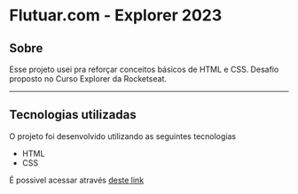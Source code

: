# **Flutuar.com - Explorer 2023**

## Sobre

Esse projeto usei pra reforçar conceitos básicos de HTML e CSS. Desafio proposto no Curso Explorer da Rocketseat.

---

## Tecnologias utilizadas

O projeto foi desenvolvido utilizando as seguintes tecnologias

- HTML
- CSS

É possivel acessar através [deste link](https://elielprata.github.io/explorer-challenge-01/)
